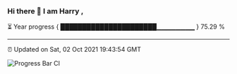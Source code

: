 ### Hi there 👋 I am Harry , 

⏳ Year progress { ██████████████████████▁▁▁▁▁▁▁▁ } 75.29 %

---

⏰ Updated on Sat, 02 Oct 2021 19:43:54 GMT

![Progress Bar CI](https://github.com/duykhang68/duykhang68/workflows/Progress%20Bar%20CI/badge.svg)
